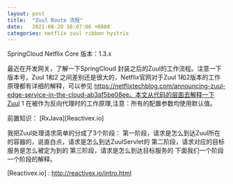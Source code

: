 ```yaml
---
layout: post
title:  "Zuul Route 流程"
date:   2021-08-20 16:07:06 +0800
categories: netflix zuul ribbon hystrix
---
```


SpringCloud Netflix Core 版本：1.3.x

最近在开发网关，了解一下SpringCloud 封装之后的Zuul的工作流程。注意一下版本号，Zuul 1和2 之间差别还是很大的，Netflix官网对于Zuul 1和2版本的工作原理都有详细的解释，可以参见 https://netflixtechblog.com/announcing-zuul-edge-service-in-the-cloud-ab3af5be08ee。本文从代码的层面去解释一下Zuul 1 在被作为反向代理时的工作原理,注意：所有的配置参数均使用默认值。

前置知识： [RxJava][Reactivex.io]

我把Zuul处理请求简单的分成了3个阶段：
第一阶段，请求是怎么到达Zuul所在的容器的，说直白点，请求是怎么到达ZuulServlet的
第二阶段，请求对应的目标服务是怎么被定为到的
第三阶段，请求是怎么到达目标服务的
下面我们一个阶段一个阶段的解释。














[Reactivex.io] : http://reactivex.io/intro.html